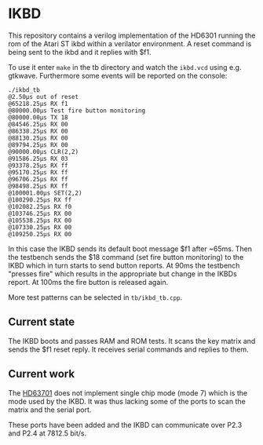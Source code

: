# IKBD

This repository contains a verilog implementation of the HD6301
running the rom of the Atari ST ikbd within a verilator environment.
A reset command is being sent to the ikbd and it replies with $f1.

To use it enter ```make``` in the tb directory and watch the
```ikbd.vcd``` using e.g. gtkwave. Furthermore some events will
be reported on the console:

```
./ikbd_tb
@2.50µs out of reset
@65218.25µs RX f1
@80000.00µs Test fire button monitoring
@80000.00µs TX 18
@84546.25µs RX 00
@86338.25µs RX 00
@88130.25µs RX 00
@89794.25µs RX 00
@90000.00µs CLR(2,2)
@91586.25µs RX 03
@93378.25µs RX ff
@95170.25µs RX ff
@96706.25µs RX ff
@98498.25µs RX ff
@100001.00µs SET(2,2)
@100290.25µs RX ff
@102082.25µs RX f0
@103746.25µs RX 00
@105538.25µs RX 00
@107330.25µs RX 00
@109250.25µs RX 00

```

In this case the IKBD sends its default boot message $f1 after
~65ms. Then the testbench sends the $18 command (set fire button
monitoring) to the IKBD which in turn starts to send button
reports. At 90ms the testbench "presses fire" which results in
the appropriate but change in the IKBDs report. At 100ms the
fire button is released again.

More test patterns can be selected in ```tb/ikbd_tb.cpp```.

## Current state

The IKBD boots and passes RAM and ROM tests. It scans the key
matrix and sends the $f1 reset reply. It receives serial
commands and replies to them.

## Current work

The [HD63701](https://github.com/freecores/hd63701) does not implement
single chip mode (mode 7) which is the mode used by the IKBD. It was
thus lacking some of the ports to scan the matrix and the serial port.

These ports have been added and the IKBD can communicate over P2.3 and
P2.4 at 7812.5 bit/s.
